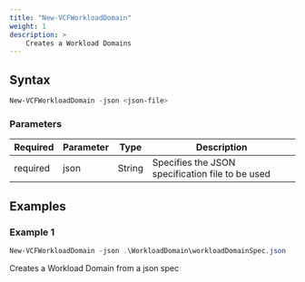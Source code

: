 ```yaml
---
title: "New-VCFWorkloadDomain"
weight: 1
description: >
    Creates a Workload Domains
---
```


## Syntax
``` powershell
New-VCFWorkloadDomain -json <json-file>
```

### Parameters

| Required | Parameter | Type     |  Description                                                   |
| ---------| ----------|----------| -------------------------------------------------------------- |
| required | json      | String   | Specifies the JSON specification file to be used               | 

## Examples
### Example 1
``` powershell
New-VCFWorkloadDomain -json .\WorkloadDomain\workloadDomainSpec.json
```
Creates a Workload Domain from a json spec
